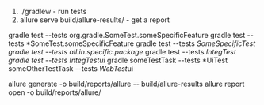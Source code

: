 1. ./gradlew  - run tests
2. allure serve build/allure-results/ - get a report


gradle test --tests org.gradle.SomeTest.someSpecificFeature
gradle test --tests *SomeTest.someSpecificFeature
gradle test --tests *SomeSpecificTest
gradle test --tests all.in.specific.package*
gradle test --tests *IntegTest
gradle test --tests *IntegTest*ui*
gradle someTestTask --tests *UiTest someOtherTestTask --tests *WebTest*ui


allure generate -o build/reports/allure -- build/allure-results
allure report open -o build/reports/allure/